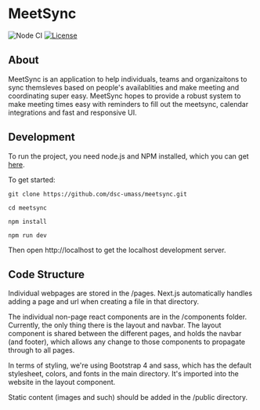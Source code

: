# MeetSync
![Node CI](https://github.com/dsc-umass/meetsync/workflows/Node.js%20CI/badge.svg)
[![License](https://img.shields.io/badge/License-Apache%202.0-brightgreen.svg)](./LICENSE)

## About
MeetSync is an application to help individuals, teams and organizaitons to sync themsleves based on people's availablities and make meeting and coordinating super easy. MeetSync hopes to provide a robust system to make meeting times easy with reminders to fill out the meetsync, calendar integrations and fast and responsive UI. 

## Development
To run the project, you need node.js and NPM installed, which you can get [here](https://nodejs.org/en/).

To get started:

```
git clone https://github.com/dsc-umass/meetsync.git

cd meetsync

npm install

npm run dev
```

Then open
http://localhost
to get the localhost development server.

## Code Structure
Individual webpages are stored in the /pages. Next.js automatically handles adding a page and url when creating a file in that directory. 

The individual non-page react components are in the /components folder. Currently, the only thing there is the layout and navbar. The layout component is shared between the different pages, and holds the navbar (and footer), which allows any change to those components to propagate through to all pages.

In terms of styling, we're using Bootstrap 4 and sass, which has the default stylesheet, colors, and fonts in the main directory. It's imported into the website in the layout component.

Static content (images and such) should be added in the /public directory.
